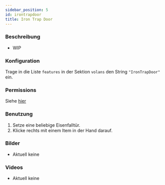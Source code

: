 ```yaml
---
sidebar_position: 5
id: irontrapdoor
title: Iron Trap Door
---
```

### Beschreibung
* WIP
### Konfiguration
Trage in die Liste `features` in der Sektion `volans` den String `"IronTrapDoor"` ein.
### Permissions
Siehe [hier](/docs/Permissions/#trapdoor)
### Benutzung
1. Setze eine beliebige Eisenfalltür.
2. Klicke rechts mit einem Item in der Hand darauf.
### Bilder
- Aktuell keine
### Videos
- Aktuell keine